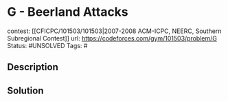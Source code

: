 # G - Beerland Attacks

contest: [[CFICPC/101503/101503|2007-2008 ACM-ICPC, NEERC, Southern Subregional Contest]]
url: https://codeforces.com/gym/101503/problem/G
Status: #UNSOLVED
Tags: #

## Description

## Solution

